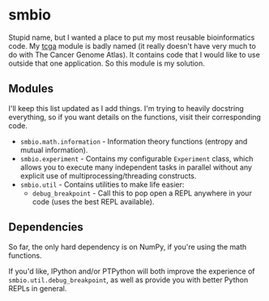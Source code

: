 smbio
=====

Stupid name, but I wanted a place to put my most reusable bioinformatics code.
My [tcga](https://github.com/brenns10/tcga) module is badly named (it really
doesn't have very much to do with The Cancer Genome Atlas).  It contains code
that I would like to use outside that one application.  So this module is my
solution.

Modules
--------

I'll keep this list updated as I add things.  I'm trying to heavily docstring
everything, so if you want details on the functions, visit their corresponding
code.

* `smbio.math.information` - Information theory functions (entropy and mutual
  information).
* `smbio.experiment` - Contains my configurable `Experiment` class, which allows
  you to execute many independent tasks in parallel without any explicit use of
  multiprocessing/threading constructs.
* `smbio.util` - Contains utilities to make life easier:
    * `debug_breakpoint` - Call this to pop open a REPL anywhere in your code
      (uses the best REPL available).

Dependencies
------------

So far, the only hard dependency is on NumPy, if you're using the math
functions.

If you'd like, IPython and/or PTPython will both improve the experience of
`smbio.util.debug_breakpoint`, as well as provide you with better Python REPLs
in general.
